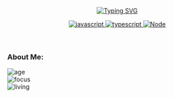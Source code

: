 <!-- ### Hi there 👋 -->

<div align="center">

[![Typing SVG](https://readme-typing-svg.herokuapp.com?font=Fira+Code&pause=1000&color=F7F7F7&center=true&vCenter=true&multiline=true&width=600&height=80&lines=HI+THERE%2C+I'M+DANIEL+LUGLI;A+JS+Student+%F0%9F%9A%80+%)](https://git.io/typing-svg)
</div>
<div align="center">
<a href="https://github.com/luglifilho"> <img src="https://img.shields.io/badge/JavaScript-F7DF1E?style=for-the-badge&logo=javascript&logoColor=black" alt="javascript" /> <img src="https://img.shields.io/badge/TypeScript-007ACC?style=for-the-badge&logo=typescript&logoColor=white" alt="typescript" /> <img src="https://img.shields.io/badge/Node.js-43853D?style=for-the-badge&logo=node.js&logoColor=white" alt="Node" />  </a>
</div>
</br>
</br>

<h3 align="Left">About Me:</h3>

<a> ![age](https://img.shields.io/badge/age-26-8be9fd) </a>
</br>
<a> ![focus](https://img.shields.io/badge/focus-JS-50fa7b) </a>
</br>
<a> ![living](https://img.shields.io/badge/living-Santos-orange) </a>

<!--
<h3 align="left">About Me:</h3>


**luglifilho/luglifilho** is a ✨ _special_ ✨ repository because its `README.md` (this file) appears on your GitHub profile.

Here are some ideas to get you started:

- 🔭 I’m currently studing JavaScript

- 🌱 I’m currently learning ...
- 👯 I’m looking to collaborate on ...
- 🤔 I’m looking for help with ...
- 💬 Ask me about ...
- 📫 How to reach me: ...
- 😄 Pronouns: ...
- ⚡ Fun fact: ...
-->
